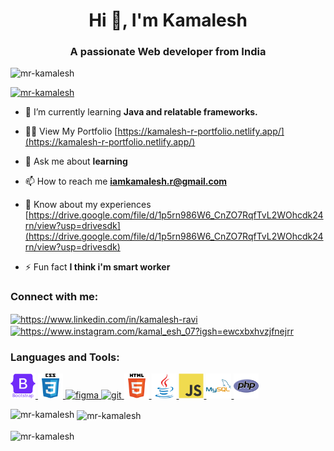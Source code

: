 <h1 align="center">Hi 👋, I'm Kamalesh</h1>
<h3 align="center">A passionate Web developer from India</h3>

<p align="left"> <img src="https://komarev.com/ghpvc/?username=mr-kamalesh&label=Profile%20views&color=0e75b6&style=flat" alt="mr-kamalesh" /> </p>

<p align="left"> <a href="https://github.com/ryo-ma/github-profile-trophy"><img src="https://github-profile-trophy.vercel.app/?username=mr-kamalesh" alt="mr-kamalesh" /></a> </p>

- 🌱 I’m currently learning **Java and relatable frameworks.**

- 👨‍💻 View My Portfolio [https://kamalesh-r-portfolio.netlify.app/](https://kamalesh-r-portfolio.netlify.app/)

- 💬 Ask me about **learning**

- 📫 How to reach me **iamkamalesh.r@gmail.com**

- 📄 Know about my experiences [https://drive.google.com/file/d/1p5rn986W6_CnZO7RqfTvL2WOhcdk24rn/view?usp=drivesdk](https://drive.google.com/file/d/1p5rn986W6_CnZO7RqfTvL2WOhcdk24rn/view?usp=drivesdk)

- ⚡ Fun fact **I think i'm smart worker**

<h3 align="left">Connect with me:</h3>
<p align="left">
<a href="https://linkedin.com/in/https://www.linkedin.com/in/kamalesh-ravi" target="blank"><img align="center" src="https://raw.githubusercontent.com/rahuldkjain/github-profile-readme-generator/master/src/images/icons/Social/linked-in-alt.svg" alt="https://www.linkedin.com/in/kamalesh-ravi" height="30" width="40" /></a>
<a href="https://instagram.com/https://www.instagram.com/kamal_esh_07?igsh=ewcxbxhvzjfnejrr" target="blank"><img align="center" src="https://raw.githubusercontent.com/rahuldkjain/github-profile-readme-generator/master/src/images/icons/Social/instagram.svg" alt="https://www.instagram.com/kamal_esh_07?igsh=ewcxbxhvzjfnejrr" height="30" width="40" /></a>
</p>

<h3 align="left">Languages and Tools:</h3>
<p align="left"> <a href="https://getbootstrap.com" target="_blank" rel="noreferrer"> <img src="https://raw.githubusercontent.com/devicons/devicon/master/icons/bootstrap/bootstrap-plain-wordmark.svg" alt="bootstrap" width="40" height="40"/> </a> <a href="https://www.w3schools.com/css/" target="_blank" rel="noreferrer"> <img src="https://raw.githubusercontent.com/devicons/devicon/master/icons/css3/css3-original-wordmark.svg" alt="css3" width="40" height="40"/> </a> <a href="https://www.figma.com/" target="_blank" rel="noreferrer"> <img src="https://www.vectorlogo.zone/logos/figma/figma-icon.svg" alt="figma" width="40" height="40"/> </a> <a href="https://git-scm.com/" target="_blank" rel="noreferrer"> <img src="https://www.vectorlogo.zone/logos/git-scm/git-scm-icon.svg" alt="git" width="40" height="40"/> </a> <a href="https://www.w3.org/html/" target="_blank" rel="noreferrer"> <img src="https://raw.githubusercontent.com/devicons/devicon/master/icons/html5/html5-original-wordmark.svg" alt="html5" width="40" height="40"/> </a> <a href="https://www.java.com" target="_blank" rel="noreferrer"> <img src="https://raw.githubusercontent.com/devicons/devicon/master/icons/java/java-original.svg" alt="java" width="40" height="40"/> </a> <a href="https://developer.mozilla.org/en-US/docs/Web/JavaScript" target="_blank" rel="noreferrer"> <img src="https://raw.githubusercontent.com/devicons/devicon/master/icons/javascript/javascript-original.svg" alt="javascript" width="40" height="40"/> </a> <a href="https://www.mysql.com/" target="_blank" rel="noreferrer"> <img src="https://raw.githubusercontent.com/devicons/devicon/master/icons/mysql/mysql-original-wordmark.svg" alt="mysql" width="40" height="40"/> </a> <a href="https://www.php.net" target="_blank" rel="noreferrer"> <img src="https://raw.githubusercontent.com/devicons/devicon/master/icons/php/php-original.svg" alt="php" width="40" height="40"/> </a> </p>

<p><img align="left" src="https://github-readme-stats.vercel.app/api/top-langs?username=mr-kamalesh&show_icons=true&locale=en&layout=compact" alt="mr-kamalesh" /></p>

<p>&nbsp;<img align="center" src="https://github-readme-stats.vercel.app/api?username=mr-kamalesh&show_icons=true&locale=en" alt="mr-kamalesh" /></p>

<p><img align="center" src="https://github-readme-streak-stats.herokuapp.com/?user=mr-kamalesh&" alt="mr-kamalesh" /></p>
